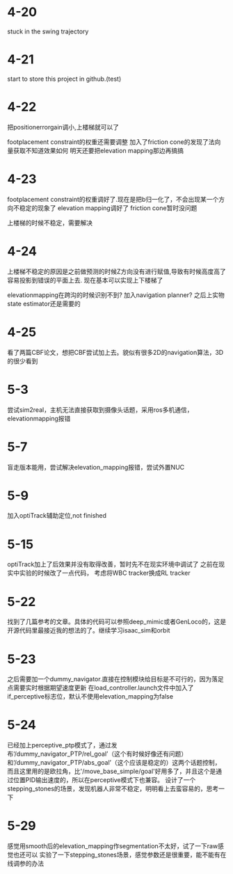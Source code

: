 # 4-20
stuck in the swing trajectory

# 4-21
start to store this project in github.(test)

# 4-22
把positionerrorgain调小,上楼梯就可以了

footplacement constraint的权重还需要调整
加入了friction cone的发现了法向量获取不知道效果如何
明天还要把elevation mapping那边再搞搞

# 4-23
footplacement constraint的权重调好了.现在是把b归一化了，不会出现某一个方向不稳定的现象了
elevation mapping调好了
friction cone暂时没问题

上楼梯的时候不稳定，需要解决

# 4-24
上楼梯不稳定的原因是之前做预测的时候Z方向没有进行赋值,导致有时候高度高了容易投影到错误的平面上去.
现在基本可以实现上下楼梯了

elevationmapping在跨沟的时候识别不到?
加入navigation planner?
之后上实物state estimator还是需要的

# 4-25
看了两篇CBF论文，想把CBF尝试加上去。貌似有很多2D的navigation算法，3D的很少看到

# 5-3
尝试sim2real，主机无法直接获取到摄像头话题，采用ros多机通信，elevationmapping报错

# 5-7
盲走版本能用，尝试解决elevation_mapping报错，尝试外置NUC

# 5-9
加入optiTrack辅助定位,not finished

# 5-15
optiTrack加上了后效果并没有取得改善，暂时先不在现实环境中调试了
之前在现实中实验的时候改了一点代码，
考虑将WBC tracker换成RL tracker

# 5-22 
找到了几篇参考的文章。具体的代码可以参照deep_mimic或者GenLoco的，这是开源代码里最接近我的想法的了。继续学习isaac_sim和orbit

# 5-23
之后需要加一个dummy_navigator.直接在控制模块给目标是不可行的，因为落足点需要实时根据期望速度更新
在load_controller.launch文件中加入了if_perceptive标志位，默认不使用elevation_mapping为false

# 5-24
已经加上perceptive_ptp模式了，通过发布‘/dummy_navigator_PTP/rel_goal’（这个有时候好像还有问题）和‘/dummy_navigator_PTP/abs_goal’（这个应该是稳定的）这两个话题控制，而且这里用的是欧拉角，比'/move_base_simple/goal'好用多了，并且这个是通过位置PID输出速度的，所以在perceptive模式下也兼容。
设计了一个stepping_stones的场景，发现机器人非常不稳定，明明看上去蛮容易的，思考一下

# 5-29
感觉用smooth后的elevation_mapping作segmentation不太好，试了一下raw感觉也还可以
实验了一下stepping_stones场景，感觉参数还是很重要，能不能有在线调参的办法
